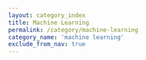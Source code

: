 ```yaml
---
layout: category_index
title: Machine Learning
permalink: /category/machine-learning
category_name: 'machine learning'
exclude_from_nav: true
---
```

